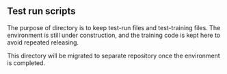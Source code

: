 ## Test run scripts

The purpose of directory is to keep test-run files and test-training files.
The environment is still under construction, and the training code is kept here to avoid repeated releasing.

This directory will be migrated to separate repository once the environment is completed.

